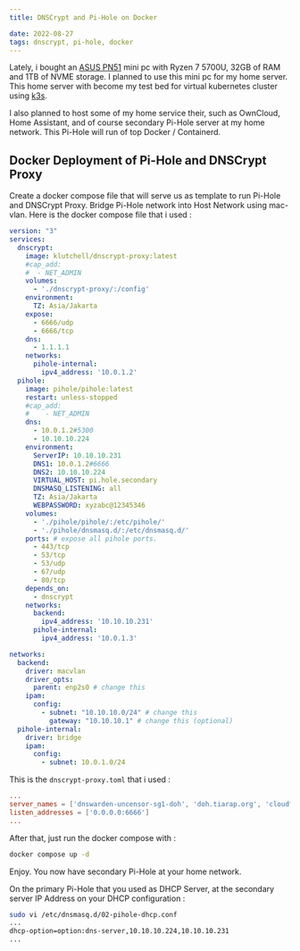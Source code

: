 ```yaml
---
title: DNSCrypt and Pi-Hole on Docker 

date: 2022-08-27
tags: dnscrypt, pi-hole, docker
---
```


Lately, i bought an [ASUS PN51](https://www.asus.com/Displays-Desktops/Mini-PCs/PN-series/Mini-PC-PN51-S1/) mini pc with Ryzen 7 5700U, 32GB of RAM and 1TB of NVME storage. I planned to use this mini pc for my home server. This home server with become my test bed for virtual kubernetes cluster using [k3s](https://k3s.io/).

I also planned to host some of my home service their, such as OwnCloud, Home Assistant, and of course secondary Pi-Hole server at my home network. This Pi-Hole will run of top Docker / Containerd.

## Docker Deployment of Pi-Hole and DNSCrypt Proxy

Create a docker compose file that will serve us as template to run Pi-Hole and DNSCrypt Proxy. Bridge Pi-Hole network into Host Network using mac-vlan. Here is the docker compose file that i used :

```yaml
version: "3"
services:
  dnscrypt:
    image: klutchell/dnscrypt-proxy:latest
    #cap_add:
    #  - NET_ADMIN
    volumes:
      - './dnscrypt-proxy/:/config'
    environment:
      TZ: Asia/Jakarta
    expose:
      - 6666/udp
      - 6666/tcp
    dns:
      - 1.1.1.1
    networks:
      pihole-internal:
        ipv4_address: '10.0.1.2'
  pihole:
    image: pihole/pihole:latest
    restart: unless-stopped
    #cap_add:
    #    - NET_ADMIN
    dns:
      - 10.0.1.2#5300
      - 10.10.10.224
    environment:
      ServerIP: 10.10.10.231
      DNS1: 10.0.1.2#6666
      DNS2: 10.10.10.224
      VIRTUAL_HOST: pi.hole.secondary
      DNSMASQ_LISTENING: all
      TZ: Asia/Jakarta
      WEBPASSWORD: xyzabc@12345346 
    volumes:
      - './pihole/pihole/:/etc/pihole/'
      - './pihole/dnsmasq.d/:/etc/dnsmasq.d/'
    ports: # expose all pihole ports.
      - 443/tcp
      - 53/tcp
      - 53/udp
      - 67/udp
      - 80/tcp
    depends_on:
      - dnscrypt
    networks:
      backend:
        ipv4_address: '10.10.10.231'
      pihole-internal:
        ipv4_address: '10.0.1.3'

networks:
  backend:
    driver: macvlan
    driver_opts:
      parent: enp2s0 # change this
    ipam:
      config:
        - subnet: "10.10.10.0/24" # change this
          gateway: "10.10.10.1" # change this (optional)
  pihole-internal:
    driver: bridge
    ipam:
      config:
        - subnet: 10.0.1.0/24

```

This is the `dnscrypt-proxy.toml` that i used :

```toml
...
server_names = ['dnswarden-uncensor-sg1-doh', 'doh.tiarap.org', 'cloudflare', 'google']
listen_addresses = ['0.0.0.0:6666']
...
```

After that, just run the docker compose with :

```bash
docker compose up -d
```
Enjoy. You now have secondary Pi-Hole at your home network.

On the primary Pi-Hole that you used as DHCP Server, at the secondary server IP Address on your DHCP configuration :

```bash
sudo vi /etc/dnsmasq.d/02-pihole-dhcp.conf
...
dhcp-option=option:dns-server,10.10.10.224,10.10.10.231
...
```